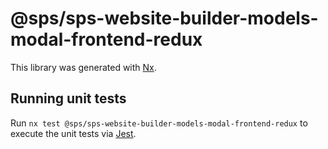 # @sps/sps-website-builder-models-modal-frontend-redux

This library was generated with [Nx](https://nx.dev).

## Running unit tests

Run `nx test @sps/sps-website-builder-models-modal-frontend-redux` to execute the unit tests via [Jest](https://jestjs.io).
